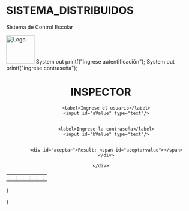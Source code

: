 # SISTEMA_DISTRIBUIDOS
Sistema de Control Escolar
<div class="degree">
		<!-- wrapper -->
		<div class="wrapper">
			<a href="index.html"><img src="@{'/public/img/logo.png'}" height="75" width="75"
				alt="Logo" id="logo" /></a>
System out printf("ingrese autentificación");
System out printf("ingrese contraseña");
</h1> 
</div> 

<div class="n"> 
<center> 
<table border="0" style=cursor:url('http://u.jimdo.com/www21/o/s4e9df44a0ad8ccd8/img/ic9f9e9dccbe9efa9/1279636888/thumb/image.gif'),auto; align="center" width="22%"> 
<tr> 
<td> 
<span onmouseover="javascript:document.body.style.backgroundColor='#d9d13f'; document.body.style.backgroundImage='none';"><img border="1" src= 
"http://u.jimdo.com/www21/o/s4e9df44a0ad8ccd8/img/ib70a484a0d796a4c/1279635875/thumb/image.jpg" alt="" /></span> 
</td> 
<td> 
<span onmouseover="javascript:document.body.style.backgroundColor='#3f6dd9'; document.body.style.backgroundImage='none';"><img border="1" src= 
"http://u.jimdo.com/www21/o/s4e9df44a0ad8ccd8/img/i864d71f3ad9442f6/1279635875/thumb/image.jpg" alt="" /></span> 
</td> 
<td> 
<span onmouseover="javascript:document.body.style.backgroundColor='#d9993f'; document.body.style.backgroundImage='none';"><img border="1" src= 
"http://u.jimdo.com/www21/o/s4e9df44a0ad8ccd8/img/i6e6a28be3b5b635a/1279635875/thumb/image.jpg" alt="" /></span> 
</td> 
<td> 
<span onmouseover="javascript:document.body.style.backgroundColor='#cccccc'; document.body.style.backgroundImage='none';"><img border="1" src= 
"http://u.jimdo.com/www21/o/s4e9df44a0ad8ccd8/img/iffbb7edc0af7fd84/1279635875/thumb/image.jpg" alt="" /></span> 
</td> 
<td> 
<span onmouseover="javascript:document.body.style.backgroundColor='#ffffff'; document.body.style.backgroundImage='none';"><img border="1" src= 
"http://u.jimdo.com/www21/o/s4e9df44a0ad8ccd8/img/i199da8a905c6bfc5/1279635875/thumb/image.jpg" alt="" /></span> 
</td> 
<td> 
<span onmouseover="javascript:document.body.style.backgroundColor='#9b5b1c'; document.body.style.backgroundImage='none';"><img border="1" src= 
"http://u.jimdo.com/www21/o/s4e9df44a0ad8ccd8/img/i2c7c9e382f2a42c3/1279635875/thumb/image.jpg" alt="" /></span> 
</td> 
</tr> 

<tr> 
<td> 
<span onmouseover="javascript:document.body.style.backgroundColor='#57d93f'; document.body.style.backgroundImage='none';"><img border="1" src= 
"http://u.jimdo.com/www21/o/s4e9df44a0ad8ccd8/img/id782c9ba10091374/1279635875/thumb/image.jpg" alt="" /></span> 
</td> 
<td> 
<span onmouseover="javascript:document.body.style.backgroundColor='#d9483f'; document.body.style.backgroundImage='none';"><img border="1" src= 
"http://u.jimdo.com/www21/o/s4e9df44a0ad8ccd8/img/i89158ce65f80c1be/1279636453/thumb/image.jpg" alt="" /></span> 
</td> 
<td> 
<span onmouseover="javascript:document.body.style.backgroundColor='#FFCCCC'; document.body.style.backgroundImage='none';"><img border="1" src= 
"http://u.jimdo.com/www21/o/s4e9df44a0ad8ccd8/img/i12a2ebb01b035b05/1279635875/thumb/image.jpg" alt="" /></span> 
</td> 
<td> 
<span onmouseover="javascript:document.body.style.backgroundColor='#993fd9'; document.body.style.backgroundImage='none';"><img border="1" src= 
"http://u.jimdo.com/www21/o/s4e9df44a0ad8ccd8/img/i453f8b776874b873/1279635875/thumb/image.jpg" alt="" /></span> 
</td> 
<td> 
<span onmouseover="javascript:document.body.style.backgroundColor='#000000'; document.body.style.backgroundImage='none';"><img border="1" src= 
"http://u.jimdo.com/www21/o/s4e9df44a0ad8ccd8/img/iebc9234a50f2d86b/1279635875/thumb/image.jpg" alt="" /></span> 
</td> 
<td> 
<span onmouseover="javascript:document.body.style.backgroundColor='#74b8fb'; document.body.style.backgroundImage='none';"><img border="1" src= 
"http://u.jimdo.com/www21/o/s4e9df44a0ad8ccd8/img/i75f43d7530285f50/1279635875/thumb/image.jpg" alt="" /></span> 
</td> 
<div id="inspector">
        <h1>INSPECTOR</h1>         
         
        <label>Ingrese el usuario</label>
        <input id="aValue" type="text"/>
         
         
        <label>Ingrese la contraseña</label>
        <input id="bValue" type="text"/>
         
         
        <div id="aceptar">Result: <span id="aceptarvalue"></span>
        </div>
         
    </div>
</body>
</tr> 
</table> 
</center> 
</div> 
</div> 
}

}
